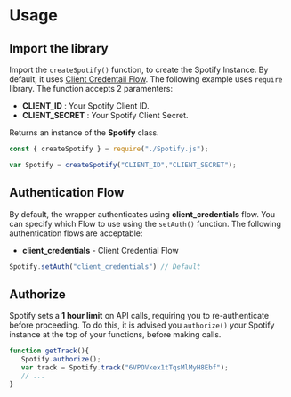 # Usage

## Import the library

Import the `createSpotify()` function, to create the Spotify Instance. By default, it uses [Client Credentail Flow](https://developer.spotify.com/documentation/general/guides/authorization/client-credentials/). The following example uses `require` library. The function accepts 2 paramenters:
- **CLIENT_ID** : Your Spotify Client ID.
- **CLIENT_SECRET** : Your Spotify Client Secret.

Returns an instance of the **Spotify** class.

```javascript
const { createSpotify } = require("./Spotify.js");

var Spotify = createSpotify("CLIENT_ID","CLIENT_SECRET");
```

## Authentication Flow

By default, the wrapper authenticates using **client_credentials** flow. You can specify which Flow to use using the `setAuth()` function. The following authentication flows are acceptable:

- **client_credentials** - Client Credential Flow

```javascript
Spotify.setAuth("client_credentials") // Default
```

## Authorize

Spotify sets a **1 hour limit** on API calls, requiring you to re-authenticate before proceeding. To do this, it is advised you `authorize()` your Spotify instance at the top of your functions, before making calls. 

```javascript
function getTrack(){
   Spotify.authorize(); 
   var track = Spotify.track("6VPOVkex1tTqsMlMyH8Ebf");
   // ...
}
```

